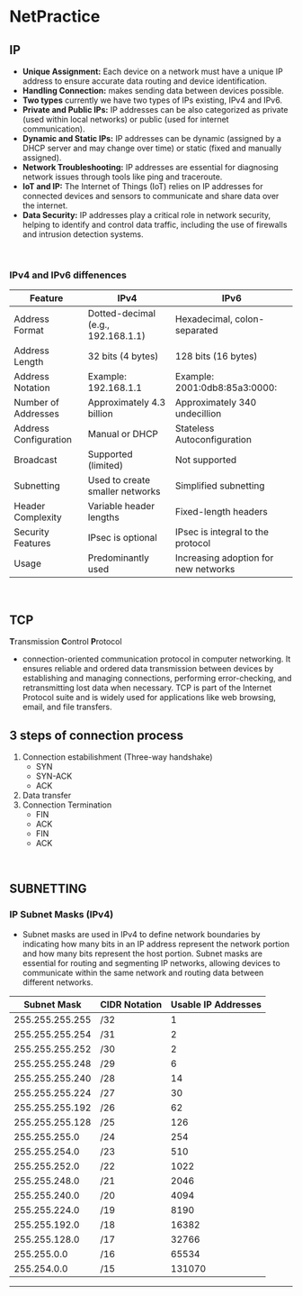 # NetPractice

## IP
- **Unique Assignment:** Each device on a network must have a unique IP address to ensure accurate data routing and device identification.
- **Handling Connection:** makes sending data between devices possible. 
- **Two types** currently we have two types of IPs existing, IPv4 and IPv6.
- **Private and Public IPs:** IP addresses can be also categorized as private (used within local networks) or public (used for internet communication).
- **Dynamic and Static IPs:** IP addresses can be dynamic (assigned by a DHCP server and may change over time) or static (fixed and manually assigned).
- **Network Troubleshooting:** IP addresses are essential for diagnosing network issues through tools like ping and traceroute.
- **IoT and IP:** The Internet of Things (IoT) relies on IP addresses for connected devices and sensors to communicate and share data over the internet.
- **Data Security:** IP addresses play a critical role in network security, helping to identify and control data traffic, including the use of firewalls and intrusion detection systems.
<br>

### IPv4 and IPv6 diffenences
  
| Feature                | IPv4                               | IPv6                           |
|------------------------|------------------------------------|-------------------------------|
| Address Format         | Dotted-decimal (e.g., 192.168.1.1) | Hexadecimal, colon-separated  |
| Address Length         | 32 bits (4 bytes)                  | 128 bits (16 bytes)           |
| Address Notation       | Example: 192.168.1.1               | Example: 2001:0db8:85a3:0000: |
| Number of Addresses    | Approximately 4.3 billion          | Approximately 340 undecillion |
| Address Configuration  | Manual or DHCP                     | Stateless Autoconfiguration   |
| Broadcast              | Supported (limited)                | Not supported                 |
| Subnetting             | Used to create smaller networks    | Simplified subnetting         |
| Header Complexity      | Variable header lengths            | Fixed-length headers          |
| Security Features      | IPsec is optional                  | IPsec is integral to the protocol |
| Usage                  | Predominantly used                 | Increasing adoption for new networks |
<br>


## TCP
**T**ransmission **C**ontrol **P**rotocol

- connection-oriented communication protocol in computer networking. It ensures reliable and ordered data transmission between devices by establishing and managing connections, performing error-checking, and retransmitting lost data when necessary. TCP is part of the Internet Protocol suite and is widely used for applications like web browsing, email, and file transfers.

## 3 steps of connection process
1. Connection estabilishment (Three-way handshake)
   - SYN
   - SYN-ACK
   - ACK
2. Data transfer
3. Connection Termination
   - FIN
   - ACK
   - FIN
   - ACK
<br>

## SUBNETTING

### IP Subnet Masks (IPv4)
- Subnet masks are used in IPv4 to define network boundaries by indicating how many bits in an IP address represent the network portion and how many bits represent the host portion. Subnet masks are essential for routing and segmenting IP networks, allowing devices to communicate within the same network and routing data between different networks.


| Subnet Mask       | CIDR Notation | Usable IP Addresses |
|-------------------|---------------|----------------------|
| 255.255.255.255   | /32           | 1                    |
| 255.255.255.254   | /31           | 2                    |
| 255.255.255.252   | /30           | 2                    |
| 255.255.255.248   | /29           | 6                    |
| 255.255.255.240   | /28           | 14                   |
| 255.255.255.224   | /27           | 30                   |
| 255.255.255.192   | /26           | 62                   |
| 255.255.255.128   | /25           | 126                  |
| 255.255.255.0     | /24           | 254                  |
| 255.255.254.0     | /23           | 510                  |
| 255.255.252.0     | /22           | 1022                 |
| 255.255.248.0     | /21           | 2046                |
| 255.255.240.0     | /20           | 4094                |
| 255.255.224.0     | /19           | 8190                 |
| 255.255.192.0     | /18           | 16382                |
| 255.255.128.0     | /17           | 32766                |
| 255.255.0.0       | /16           | 65534                |
| 255.254.0.0       | /15           | 131070               |
------------------------------------------------------------
